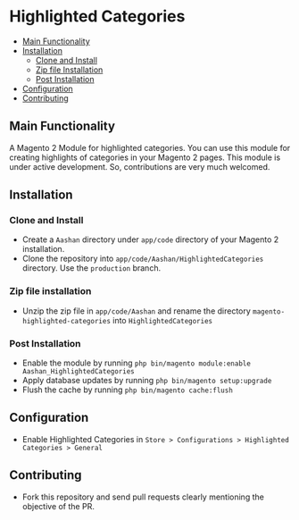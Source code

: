 # Highlighted Categories

 - [Main Functionality](#main-functionality)
 - [Installation](#installation)
    - [Clone and Install](#clone-and-install)
    - [Zip file Installation](#zip-file-installation)
    - [Post Installation](#post-installation)
 - [Configuration](#configuration)
 - [Contributing](#contributing)


## Main Functionality 
A Magento 2 Module for highlighted categories.
You can use this module for creating highlights of categories in
your Magento 2 pages. This module is under active development. So,
contributions are very much welcomed. 

## Installation

### Clone and Install
- Create a `Aashan` directory under `app/code` directory of your Magento 2 installation.
- Clone the repository into `app/code/Aashan/HighlightedCategories` directory. 
Use the `production` branch.

### Zip file installation

 - Unzip the zip file in `app/code/Aashan` and rename the directory 
 `magento-highlighted-categories` into `HighlightedCategories`
 
 ### Post Installation
 - Enable the module by running `php bin/magento module:enable Aashan_HighlightedCategories`
 - Apply database updates by running `php bin/magento setup:upgrade`
 - Flush the cache by running `php bin/magento cache:flush`

## Configuration

 - Enable Highlighted Categories in `Store > Configurations > Highlighted Categories > General`

## Contributing
- Fork this repository and send pull requests clearly mentioning the objective of the PR.

